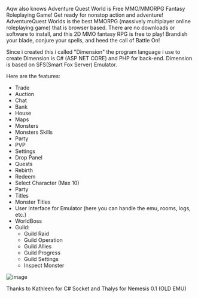 Aqw also knows Adventure Quest World is Free MMO/MMORPG Fantasy Roleplaying Game!
Get ready for nonstop action and adventure! AdventureQuest Worlds is the best MMORPG (massively multiplayer online roleplaying game) that is browser based. There are no downloads or software to install, and this 2D MMO fantasy RPG is free to play! Brandish your blade, conjure your spells, and heed the call of Battle On!

Since i created this i called "Dimension" the program language i use to create Dimension is C# (ASP NET CORE) and PHP for back-end.
Dimension is based on SFS(Smart Fox Server) Emulator.

Here are the features:
  - Trade
  - Auction
  - Chat
  - Bank
  - House
  - Maps
  - Monsters
  - Monsters Skills
  - Party
  - PVP
  - Settings
  - Drop Panel
  - Quests
  - Rebirth
  - Redeem
  - Select Character (Max 10)
  - Party
  - Titles
  - Monster Titles
  - User Interface for Emulator (here you can handle the emu, rooms, logs, etc.)
  - WorldBoss
  - Guild:
      - Guild Raid
      - Guild Operation
      - Guild Allies
      - Guild Progress
      - Guild Settings
    - Inspect Monster
   
  ![image](https://github.com/RyanPaul017/rpespinola/assets/135126242/cc5885ee-e9d6-4f38-b737-26a38b340095)

Thanks to Kathleen for C# Socket and Thalys for Nemesis 0.1 (OLD EMU)
